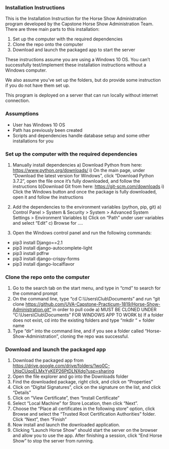 ### Installation Instructions

This is the Installation Instruction for the Horse Show Administration program developed by the Capstone Horse Show Administration Team. There are three main parts to this installation:

1) Set up the computer with the required dependencies
2) Clone the repo onto the computer
3) Download and launch the packaged app to start the server

These instructions assume you are using a Windows 10 OS. You can’t successfully test/implement these installation instructions without a Windows computer.

We also assume you’ve set up the folders, but do provide some instruction if you do not have them set up.

This program is deployed on a server that can run locally without internet connection.

### Assumptions
- User has Windows 10 OS
- Path has previously been created
- Scripts and dependencies handle database setup and some other installations for you


### Set up the computer with the required dependencies
1) Manually install dependencies
  a) Download Python from here: https://www.python.org/downloads/
      i) On the main page, under “Download the latest version for Windows”, click “Download Python 3.7.2”, open the file once       it’s fully downloaded, and follow the instructions
  b)Download Git from here: https://git-scm.com/downloads 
      i) Click the Windows button and once the package is fully downloaded, open it and follow the instructions

2) Add the dependencies to the environment variables (python, pip, git) 
  a) Control Panel > System & Security > System > Advanced System Settings > Environment Variables 
  b) Click on “Path” under user variables and select “Edit”
  c) Browse for ….

 3) Open the Windows control panel and run the following commands: 
  - pip3 install Django==2.1
  - pip3 install django-autocomplete-light
  - pip3 install pdfrw
  - pip3 install django-crispy-forms
  - pip3 install django-localflavor

### Clone the repo onto the computer
1) Go to the search tab on the start menu, and type in “cmd” to search for the command prompt
2) On the command line, type “cd C:\Users\Club\Documents” and run “git clone https://github.com/UVA-Capstone-Practicum-1819/Horse-Show-Administration.git” in order to pull code
    a) MUST BE CLONED UNDER “C:\Users\Club\Documents” FOR WINDOWS APP TO WORK
    b) If a folder does not exist, cd into the existing folders and type “mkdir “ + folder name
3) Type “dir” into the command line, and if you see a folder called “Horse-Show-Administration”, cloning the repo was successful.

 

### Download and launch the packaged app
1) Download the packaged app from https://drive.google.com/drive/folders/1wo0C-UtjqCUqoELMxYyKEP26PtDLNXdg?usp=sharing 
2) Open the file explorer and go into the Downloads folder
3) Find the downloaded package, right click, and click on “Properties”
4) Click on “Digital Signatures”, click on the signature on the list, and click “Details”
5) Click on “View Certificate”, then “Install Certificate”
6) Select “Local Machine” for Store Location, then click “Next”.
7) Choose the “Place all certificates in the following store” option, click Browse and select the “Trusted Root Certification Authorities” folder. Click “Next”, then “Finish”
8) Now install and launch the downloaded application. 
9) Clicking “Launch Horse Show” should start the server on the browser and allow you to use the app. After finishing a session, click “End Horse Show” to stop the server from running.


